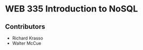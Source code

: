 <h1>WEB 335 Introduction to NoSQL</h1>
<h2>Contributors</h2>
<ul><li>Richard Krasso</li>
<li>Walter McCue</li></ul>
